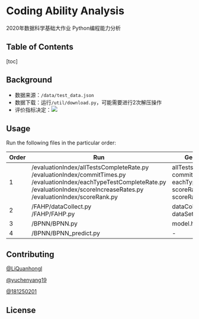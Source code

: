 # Coding Ability Analysis
2020年数据科学基础大作业 Python编程能力分析

## Table of Contents
[toc]

## Background
- 数据来源：```/data/test_data.json```
- 数据下载：运行```/util/download.py```，可能需要进行2次解压操作
- 评价指标决定：![](https://lqhoss.oss-cn-beijing.aliyuncs.com/index.jpg)
   
## Usage
Run the following files in the particular order:

| Order | Run | Generated json file |
| ---- | ---- | ----|
| 1 | /evaluationIndex/allTestsCompleteRate.py<br>/evaluationIndex/commitTimes.py<br>/evaluationIndex/eachTypeTestCompleteRate.py<br>/evaluationIndex/scoreIncreaseRates.py<br>/evaluationIndex/scoreRank.py | allTestsCompleteRate.json<br>commitTimesRank.json<br>eachTypeCompleteRate.json<br>scoreRatesRank.json<br>scoreRank.json
| 2 | /FAHP/dataCollect.py<br>/FAHP/FAHP.py | dataCollect.json<br>dataSet.json |
| 3 | /BPNN/BPNN.py | model.h5 |
| 4 | /BPNN/BPNN_predict.py | - |

## Contributing
[@LiQuanhongl](https://github.com/LiQuanhongl)

[@yuchenyang19](https://github.com/yuchenyang19)

[@181250201](https://github.com/181250201)


## License
